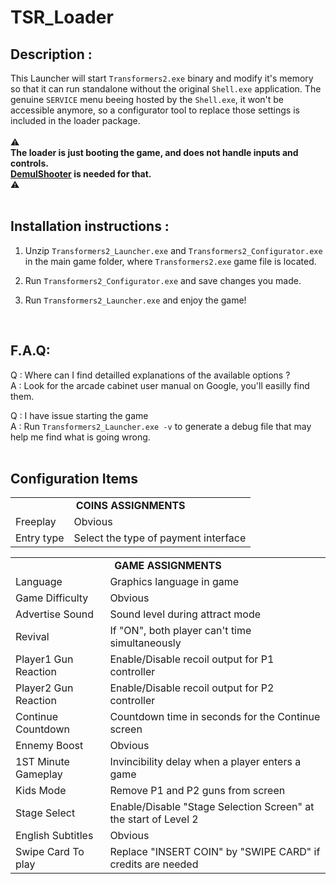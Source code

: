 # TSR_Loader

## Description :  
This Launcher will start `Transformers2.exe` binary and modify it's memory so that it can run standalone without the original `Shell.exe` application.
The genuine `SERVICE` menu beeing hosted by the `Shell.exe`, it won't be accessible anymore, so a configurator tool to replace those settings is included in the loader package.  
<br> 
⚠️   
<b>The loader is just booting the game, and does not handle inputs and controls.  
[DemulShooter](https://github.com/argonlefou/DemulShooter/wiki/Ringedge-2#transformers--shadow-rising) is needed for that.
</b>   
⚠️
<br><br>

## Installation instructions :
1. Unzip `Transformers2_Launcher.exe` and `Transformers2_Configurator.exe` in the main game folder, where `Transformers2.exe` game file is located.
  
2. Run `Transformers2_Configurator.exe` and save changes you made.
  
3. Run `Transformers2_Launcher.exe` and enjoy the game!  
<br>

## F.A.Q:
Q : Where can I find detailled explanations of the available options ?  
A : Look for the arcade cabinet user manual on Google, you'll easilly find them.

Q : I have issue starting the game  
A : Run `Transformers2_Launcher.exe -v` to generate a debug file that may help me find what is going wrong.
<br><br>

## Configuration Items
<table>
  <tr><td align="center" colspan="2"><b>COINS ASSIGNMENTS</b></td></tr>
  <tr>
    <td>Freeplay</td>
    <td>Obvious</td>
  </tr>
  <tr>
    <td>Entry type</td>
    <td>Select the type of payment interface </td>
  </tr>
</table>

<table>
  <tr><td align="center" colspan="2"><b>GAME ASSIGNMENTS</b></td></tr>
  <tr>
    <td>Language</td>
    <td>Graphics language in game</td>
  </tr>
  <tr>
    <td>Game Difficulty</td>
    <td>Obvious</td>
  </tr>
  <tr>
    <td>Advertise Sound</td>
    <td>Sound level during attract mode</td>
  </tr>
  
  <tr>
    <td>Revival</td>
    <td>If "ON", both player can't time simultaneously</td>
  </tr>
  <tr>
    <td>Player1 Gun Reaction</td>
    <td>Enable/Disable recoil output for P1 controller</td>
  </tr>
  <tr>
    <td>Player2 Gun Reaction</td>
    <td>Enable/Disable recoil output for P2 controller</td>
  </tr>
  <tr>
    <td>Continue Countdown</td>
    <td>Countdown time in seconds for the Continue screen</td>
  </tr>
  <tr>
    <td>Ennemy Boost</td>
    <td>Obvious</td>
  </tr>
  <tr>
    <td>1ST Minute Gameplay	</td>
    <td>Invincibility delay when a player enters a game</td>
  </tr>
  <tr>
    <td>Kids Mode</td>
    <td>Remove P1 and P2 guns from screen</td>
  </tr>
  <tr>
    <td>Stage Select</td>
    <td>Enable/Disable "Stage Selection Screen" at the start of Level 2</td>
  </tr>

  <tr>
    <td>English Subtitles</td>
    <td>Obvious</td>
  </tr>
  <tr>
    <td>Swipe Card To play	</td>
    <td>Replace "INSERT COIN" by "SWIPE CARD" if credits are needed</td>
  </tr>
</table>



